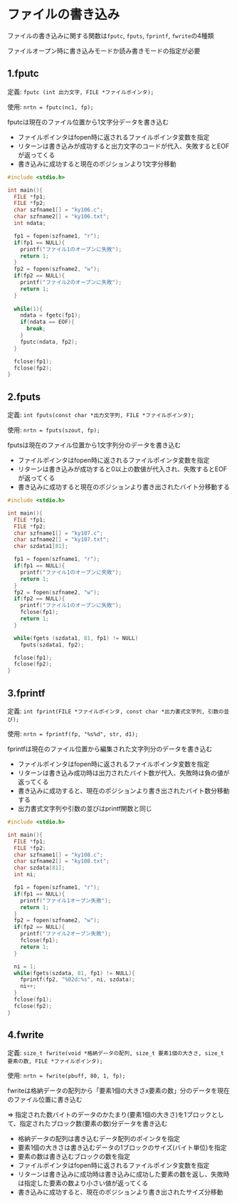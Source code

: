 # ファイルの書き込み
ファイルの書き込みに関する関数は`fputc`, `fputs`, `fprintf`, `fwrite`の4種類

ファイルオープン時に書き込みモードか読み書きモードの指定が必要

## 1.fputc
定義: `fputc (int 出力文字, FILE *ファイルポインタ);`

使用: `nrtn = fputc(nc1, fp);`

fputcは現在のファイル位置から1文字分データを書き込む

- ファイルポインタはfopen時に返されるファイルポインタ変数を指定
- リターンは書き込みが成功すると出力文字のコードが代入、失敗するとEOFが返ってくる
- 書き込みに成功すると現在のポジションより1文字分移動

```c
#include <stdio.h>

int main(){
  FILE *fp1;
  FILE *fp2;
  char szfname1[] = "ky106.c";
  char szfname2[] = "ky106.txt";
  int ndata;

  fp1 = fopen(szfname1, "r");
  if(fp1 == NULL){
    printf("ファイル1のオープンに失敗");
    return 1;
  }
  fp2 = fopen(szfname2, "w");
  if(fp2 == NULL){
    printf("ファイル2のオープンに失敗");
    return 1;
  }
  
  while(1){
    ndata = fgetc(fp1);
    if(ndata == EOF){
      break;
    }
    fputc(ndata, fp2);
  }

  fclose(fp1);
  fclose(fp2);
}
```

## 2.fputs
定義: `int fputs(const char *出力文字列, FILE *ファイルポインタ);`

使用: `nrtn = fputs(szout, fp);`

fputsは現在のファイル位置から1文字列分のデータを書き込む

- ファイルポインタはfopen時に返されるファイルポインタ変数を指定
- リターンは書き込みが成功すると0以上の数値が代入され、失敗するとEOFが返ってくる
- 書き込みに成功すると現在のポジションより書き出されたバイト分移動する

```c
#include <stdio.h>

int main(){
  FILE *fp1;
  FILE *fp2;
  char szfname1[] = "ky107.c";
  char szfname2[] = "ky107.txt";
  char szdata1[81];

  fp1 = fopen(szfname1, "r");
  if(fp1 == NULL){
    printf("ファイル1のオープンに失敗");
    return 1;
  }
  fp2 = fopen(szfname2, "w");
  if(fp2 == NULL){
    printf("ファイル1のオープンに失敗");
    fclose(fp1);
    return 1;
  }

  while(fgets (szdata1, 81, fp1) != NULL)
    fputs(szdata1, fp2);

  fclose(fp1);
  fclose(fp2);
}
```

## 3.fprintf
定義: `int fprint(FILE *ファイルポインタ, const char *出力書式文字列, 引数の並び);`

使用: `nrtn = fprintf(fp, "%s%d", str, d1);`

fprintfは現在のファイル位置から編集された文字列分のデータを書き込む

- ファイルポインタはfopen時に返されるファイルポインタ変数を指定
- リターンは書き込み成功時は出力されたバイト数が代入、失敗時は負の値が返ってくる
- 書き込みに成功すると、現在のポジションより書き出されたバイト数分移動する
- 出力書式文字列や引数の並びはprintf関数と同じ

```c
#include <stdio.h>

int main(){
  FILE *fp1;
  FILE *fp2;
  char szfname1[] = "ky108.c";
  char szfname2[] = "ky108.txt";
  char szdata[81];
  int ni;

  fp1 = fopen(szfname1, "r");
  if(fp1 == NULL){
    printf("ファイル1オープン失敗");
    return 1;
  }
  fp2 = fopen(szfname2, "w");
  if(fp2 == NULL){
    printf("ファイル2オープン失敗");
    fclose(fp1);
    return 1;
  }

  ni = 1;
  while(fgets(szdata, 81, fp1) != NULL){
    fprintf(fp2, "%02d:%s", ni, szdata);
    ni++;
  }
  fclose(fp1);
  fclose(fp2);
}
```

## 4.fwrite
定義: `size_t fwrite(void *格納データの配列, size_t 要素1個の大きさ, size_t 要素の数, FILE *ファイルポインタ);`

使用: `nrtn = fwrite(pbuff, 80, 1, fp);`

fwriteは格納データの配列から「要素1個の大きさx要素の数」分のデータを現在のファイル位置に書き込む

=> 指定された数バイトのデータのかたまり(要素1個の大きさ)を1ブロックとして、指定されたブロック数(要素の数)分データを書き込む

- 格納データの配列は書き込むデータ配列のポインタを指定
- 要素1個の大きさは書き込むデータの1ブロックのサイズ(バイト単位)を指定
- 要素の数は書き込むブロックの数を指定
- ファイルポインタはfopen時に返されるファイルポインタ変数を指定
- リターンは書き込みに成功時は書き込みに成功した要素の数を返し、失敗時は指定した要素の数より小さい値が返ってくる
- 書き込みに成功すると、現在のポジションより書き出されたサイズ分移動

